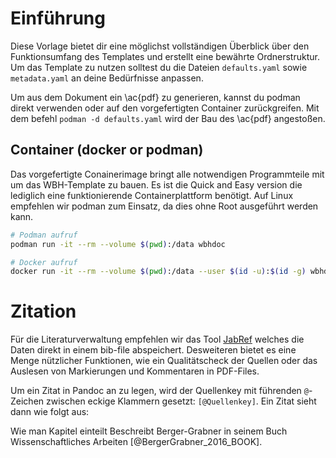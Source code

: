 # Einführung

Diese Vorlage bietet dir eine möglichst vollständigen Überblick über den Funktionsumfang des Templates und erstellt eine bewährte Ordnerstruktur. Um das Template zu nutzen solltest du die Dateien `defaults.yaml` sowie `metadata.yaml` an deine Bedürfnisse anpassen. 

Um aus dem Dokument ein \ac{pdf} zu generieren, kannst du podman direkt verwenden oder auf den vorgefertigten Container zurückgreifen. Mit dem befehl `podman -d defaults.yaml` wird der Bau des \ac{pdf} angestoßen.

## Container (docker or podman)

Das vorgefertigte Conainerimage bringt alle notwendigen Programmteile mit um das WBH-Template zu bauen. Es ist die Quick and Easy version die lediglich eine funktionierende Containerplattform benötigt. Auf Linux empfehlen wir podman zum Einsatz, da dies ohne Root ausgeführt werden kann.

```bash
# Podman aufruf
podman run -it --rm --volume $(pwd):/data wbhdoc

# Docker aufruf
docker run -it --rm --volume $(pwd):/data --user $(id -u):$(id -g) wbhdoc
```

# Zitation

Für die Literaturverwaltung empfehlen wir das Tool [JabRef](https://www.jabref.org/) welches die Daten direkt in einem bib-file abspeichert.
Desweiteren bietet es eine Menge nützlicher Funktionen, wie ein Qualitätscheck der Quellen oder das Auslesen von Markierungen und Kommentaren in PDF-Files.

Um ein Zitat in Pandoc an zu legen, wird der Quellenkey mit führenden `@`-Zeichen zwischen eckige Klammern gesetzt: `[@Quellenkey]`.
Ein Zitat sieht dann wie folgt aus:

Wie man Kapitel einteilt Beschreibt Berger-Grabner in seinem Buch Wissenschaftliches Arbeiten [@BergerGrabner_2016_BOOK].